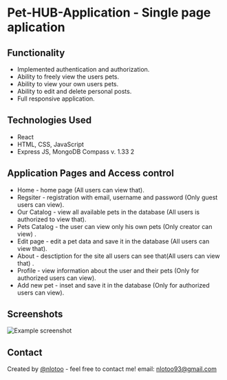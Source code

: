 # Pet-HUB-Application - Single page aplication



## Functionality
- Implemented authentication and authorization.
- Ability to freely view the  users pets.
- Ability to view your own users pets.
- Ability to edit and delete personal posts.
- Full responsive application.


## Technologies Used
- React
- HTML, CSS, JavaScript
- Еxpress JS, MongoDB Compass v. 1.33 2


## Application Pages and Access control
- Home - home page (All users can view that).
- Regsiter - registration with email, username and password (Only guest users can view).
- Our Catalog - view all available pets in the database (All users is authorized to view that).
- Pets Catalog - the user can view only his own pets (Only creator can view) .
- Edit page  - edit a pet data and save it in the database (All users can view that).
- About - desctiption for the site all users can see that(All users can view that) .
- Profile - view information about the user and their pets (Only for authorized users can view).
- Add new pet - inset and save it in the database  (Only for authorized users can view).




## Screenshots
![Example screenshot](./img/screenshot.png)
<!-- If you have screenshots you'd like to share, include them here. -->


## Contact
Created by [@nlotoo](https://www.flynerd.pl/) - feel free to contact me!
email: nlotoo93@gmail.com

